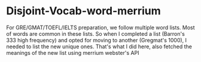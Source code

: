 # Disjoint-Vocab-word-merrium
For GRE/GMAT/TOEFL/IELTS preparation, we follow multiple word lists. Most of words are common in these lists. So when I completed a list (Barron's 333 high frequency) and opted for moving to another (Gregmat's 1000), I needed to list the new unique ones. That's what I did here, also fetched the meanings of the new list using merrium webster's API
